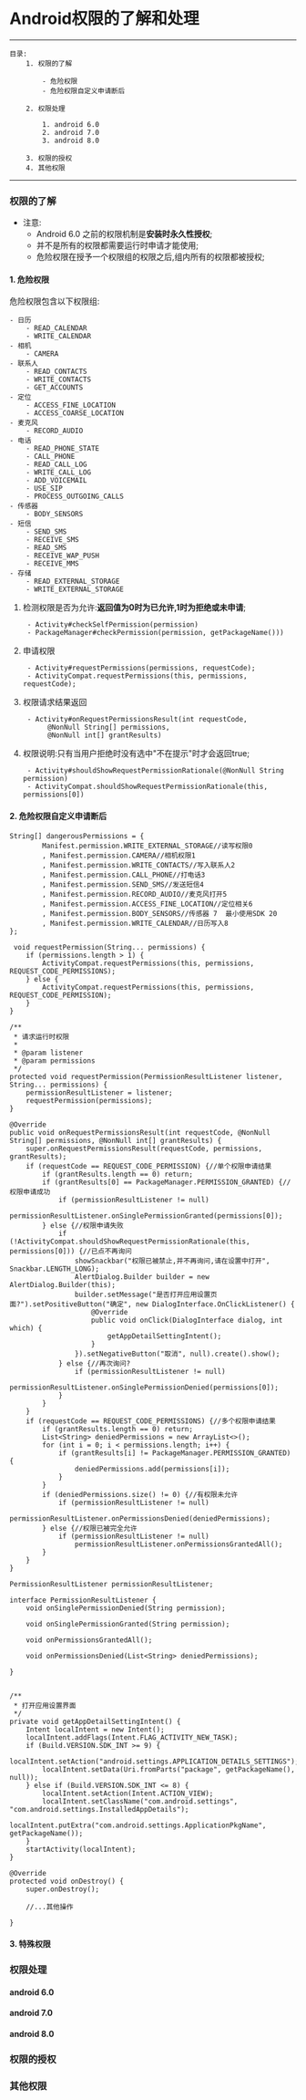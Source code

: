 # Android权限的了解和处理 #

---

	目录:
		1. 权限的了解

			- 危险权限
			- 危险权限自定义申请断后

		2. 权限处理

			1. android 6.0
			2. android 7.0
			3. android 8.0

		3. 权限的授权
		4. 其他权限


---


### 权限的了解

- 注意:
	- Android 6.0 之前的权限机制是**安装时永久性授权**;
	- 并不是所有的权限都需要运行时申请才能使用;
	- 危险权限在授予一个权限组的权限之后,组内所有的权限都被授权;

####  1. 危险权限

危险权限包含以下权限组:


	- 日历
		- READ_CALENDAR
		- WRITE_CALENDAR
	- 相机
		- CAMERA
	- 联系人
		- READ_CONTACTS
		- WRITE_CONTACTS
		- GET_ACCOUNTS
	- 定位
		- ACCESS_FINE_LOCATION
		- ACCESS_COARSE_LOCATION
	- 麦克风
		- RECORD_AUDIO
	- 电话
		- READ_PHONE_STATE
		- CALL_PHONE
		- READ_CALL_LOG
		- WRITE_CALL_LOG
		- ADD_VOICEMAIL
		- USE_SIP
		- PROCESS_OUTGOING_CALLS
	- 传感器
		- BODY_SENSORS
	- 短信
		- SEND_SMS
		- RECEIVE_SMS
		- READ_SMS
		- RECEIVE_WAP_PUSH
		- RECEIVE_MMS
	- 存储
		- READ_EXTERNAL_STORAGE
		- WRITE_EXTERNAL_STORAGE


1. 检测权限是否为允许:**返回值为0时为已允许,1时为拒绝或未申请**;
	
		- Activity#checkSelfPermission(permission)
		- PackageManager#checkPermission(permission, getPackageName()))
		
2. 申请权限

		- Activity#requestPermissions(permissions, requestCode);
		- ActivityCompat.requestPermissions(this, permissions, requestCode);

3. 权限请求结果返回

		- Activity#onRequestPermissionsResult(int requestCode,
			 @NonNull String[] permissions,
			 @NonNull int[] grantResults) 


4. 权限说明:只有当用户拒绝时没有选中"不在提示"时才会返回true;


		- Activity#shouldShowRequestPermissionRationale(@NonNull String permission)
		- ActivityCompat.shouldShowRequestPermissionRationale(this, permissions[0])


#### 2. 危险权限自定义申请断后 

	String[] dangerousPermissions = {
            Manifest.permission.WRITE_EXTERNAL_STORAGE//读写权限0
            , Manifest.permission.CAMERA//相机权限1
            , Manifest.permission.WRITE_CONTACTS//写入联系人2
            , Manifest.permission.CALL_PHONE//打电话3
            , Manifest.permission.SEND_SMS//发送短信4
            , Manifest.permission.RECORD_AUDIO//麦克风打开5
            , Manifest.permission.ACCESS_FINE_LOCATION//定位相关6
            , Manifest.permission.BODY_SENSORS//传感器 7  最小使用SDK 20
            , Manifest.permission.WRITE_CALENDAR//日历写入8
    };

     void requestPermission(String... permissions) {
        if (permissions.length > 1) {
            ActivityCompat.requestPermissions(this, permissions, REQUEST_CODE_PERMISSIONS);
        } else {
            ActivityCompat.requestPermissions(this, permissions, REQUEST_CODE_PERMISSION);
        }
    }

    /**
     * 请求运行时权限
     *
     * @param listener
     * @param permissions
     */
    protected void requestPermission(PermissionResultListener listener, String... permissions) {
        permissionResultListener = listener;
        requestPermission(permissions);
    }

    @Override
    public void onRequestPermissionsResult(int requestCode, @NonNull String[] permissions, @NonNull int[] grantResults) {
        super.onRequestPermissionsResult(requestCode, permissions, grantResults);
        if (requestCode == REQUEST_CODE_PERMISSION) {//单个权限申请结果
            if (grantResults.length == 0) return;
            if (grantResults[0] == PackageManager.PERMISSION_GRANTED) {//权限申请成功
                if (permissionResultListener != null)
                    permissionResultListener.onSinglePermissionGranted(permissions[0]);
            } else {//权限申请失败
                if (!ActivityCompat.shouldShowRequestPermissionRationale(this, permissions[0])) {//已点不再询问
                    showSnackbar("权限已被禁止,并不再询问,请在设置中打开", Snackbar.LENGTH_LONG);
                    AlertDialog.Builder builder = new AlertDialog.Builder(this);
                    builder.setMessage("是否打开应用设置页面?").setPositiveButton("确定", new DialogInterface.OnClickListener() {
                        @Override
                        public void onClick(DialogInterface dialog, int which) {
                            getAppDetailSettingIntent();
                        }
                    }).setNegativeButton("取消", null).create().show();
                } else {//再次询问?
                    if (permissionResultListener != null)
                        permissionResultListener.onSinglePermissionDenied(permissions[0]);
                }
            }
        }
        if (requestCode == REQUEST_CODE_PERMISSIONS) {//多个权限申请结果
            if (grantResults.length == 0) return;
            List<String> deniedPermissions = new ArrayList<>();
            for (int i = 0; i < permissions.length; i++) {
                if (grantResults[i] != PackageManager.PERMISSION_GRANTED) {
                    deniedPermissions.add(permissions[i]);
                }
            }
            if (deniedPermissions.size() != 0) {//有权限未允许
                if (permissionResultListener != null)
                    permissionResultListener.onPermissionsDenied(deniedPermissions);
            } else {//权限已被完全允许
                if (permissionResultListener != null)
                    permissionResultListener.onPermissionsGrantedAll();
            }
        }
    }

    PermissionResultListener permissionResultListener;

    interface PermissionResultListener {
        void onSinglePermissionDenied(String permission);

        void onSinglePermissionGranted(String permission);

        void onPermissionsGrantedAll();

        void onPermissionsDenied(List<String> deniedPermissions);

    }


    /**
     * 打开应用设置界面
     */
    private void getAppDetailSettingIntent() {
        Intent localIntent = new Intent();
        localIntent.addFlags(Intent.FLAG_ACTIVITY_NEW_TASK);
        if (Build.VERSION.SDK_INT >= 9) {
            localIntent.setAction("android.settings.APPLICATION_DETAILS_SETTINGS");
            localIntent.setData(Uri.fromParts("package", getPackageName(), null));
        } else if (Build.VERSION.SDK_INT <= 8) {
            localIntent.setAction(Intent.ACTION_VIEW);
            localIntent.setClassName("com.android.settings", "com.android.settings.InstalledAppDetails");
            localIntent.putExtra("com.android.settings.ApplicationPkgName", getPackageName());
        }
        startActivity(localIntent);
    }

	@Override
    protected void onDestroy() {
        super.onDestroy();

        //...其他操作

    }


#### 3. 特殊权限



### 权限处理

####  android 6.0
####  android 7.0
####  android 8.0


### 权限的授权



### 其他权限 ###
